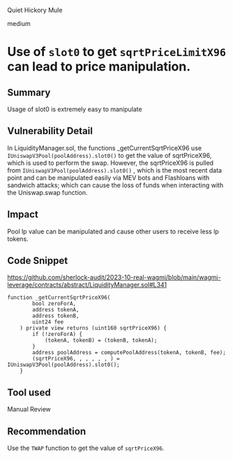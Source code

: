 Quiet Hickory Mule

medium

# Use of `slot0` to get `sqrtPriceLimitX96` can lead to price manipulation.
## Summary
Usage of slot0 is extremely easy to manipulate

## Vulnerability Detail
In LiquidityManager.sol, the functions _getCurrentSqrtPriceX96 use ` IUniswapV3Pool(poolAddress).slot0()` to get the value of sqrtPriceX96, which is used to perform the swap. However, the sqrtPriceX96 is pulled from  `IUniswapV3Pool(poolAddress).slot0()` , which is the most recent data point and can be manipulated easily via MEV bots and Flashloans with sandwich attacks; which can cause the loss of funds when interacting with the Uniswap.swap function.

## Impact
Pool lp value can be manipulated and cause other users to receive less lp tokens.

## Code Snippet
https://github.com/sherlock-audit/2023-10-real-wagmi/blob/main/wagmi-leverage/contracts/abstract/LiquidityManager.sol#L341
```solidity
function _getCurrentSqrtPriceX96(
        bool zeroForA,
        address tokenA,
        address tokenB,
        uint24 fee
    ) private view returns (uint160 sqrtPriceX96) {
        if (!zeroForA) {
            (tokenA, tokenB) = (tokenB, tokenA);
        }
        address poolAddress = computePoolAddress(tokenA, tokenB, fee);
        (sqrtPriceX96, , , , , , ) = IUniswapV3Pool(poolAddress).slot0();
    }
```

## Tool used
Manual Review

## Recommendation
Use the `TWAP` function to get the value of `sqrtPriceX96`.